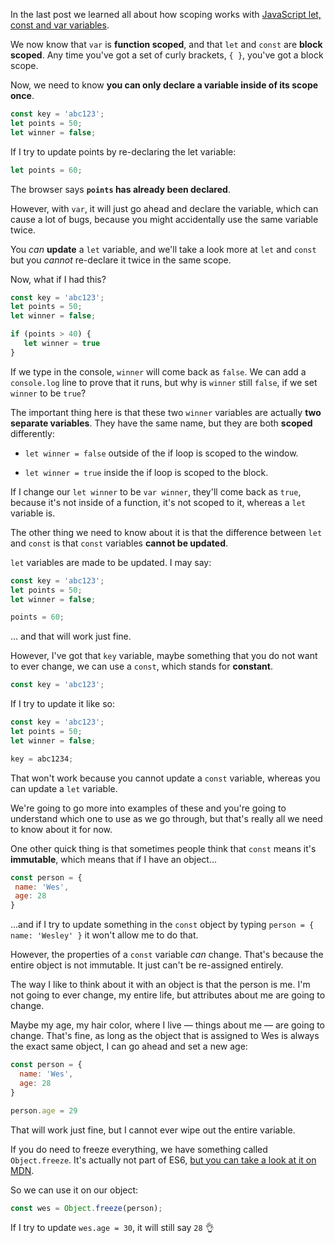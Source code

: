 In the last post we learned all about how scoping works with [JavaScript let, const and var variables](http://wesbos.com/javascript-scoping/).

We now know that `var` is **function scoped**, and that `let` and `const` are **block scoped**. Any time you've got a set of curly brackets, `{ }`, you've got a block scope.

Now, we need to know **you can only declare a variable inside of its scope once**.

```js
const key = 'abc123';
let points = 50;
let winner = false;
```

If I try to update points by re-declaring the let variable:

```js
let points = 60;
```

The browser says **`points` has already been declared**.

However, with `var`, it will just go ahead and declare the variable, which can cause a lot of bugs, because you might accidentally use the same variable twice.

You _can_ **update** a `let` variable, and we'll take a look more at `let` and `const` but you _cannot_ re-declare it twice in the same scope.

Now, what if I had this?

```js
const key = 'abc123';
let points = 50;
let winner = false;

if (points > 40) {
   let winner = true
}
```

If we type in the console, `winner` will come back as `false`. We can add a `console.log` line to prove that it runs, but why is `winner` still `false`, if we set `winner` to be `true`?

The important thing here is that these two `winner` variables are actually **two separate variables**. They have the same name, but they are both **scoped** differently:

-   `let winner = false` outside of the if loop is scoped to the window.
    
-   `let winner = true` inside the if loop is scoped to the block.
    

If I change our `let winner` to be `var winner`, they'll come back as `true`, because it's not inside of a function, it's not scoped to it, whereas a `let` variable is.

The other thing we need to know about it is that the difference between `let` and `const` is that `const` variables **cannot be updated**.

`let` variables are made to be updated. I may say:

```js
const key = 'abc123';
let points = 50;
let winner = false;

points = 60;
```

... and that will work just fine.

However, I've got that `key` variable, maybe something that you do not want to ever change, we can use a `const`, which stands for **constant**.

```js
const key = 'abc123';
```

If I try to update it like so:

```js
const key = 'abc123';
let points = 50;
let winner = false;

key = abc1234;
```

That won't work because you cannot update a `const` variable, whereas you can update a `let` variable.

We're going to go more into examples of these and you're going to understand which one to use as we go through, but that's really all we need to know about it for now.

One other quick thing is that sometimes people think that `const` means it's **immutable**, which means that if I have an object...

```js
const person = {
 name: 'Wes',
 age: 28
}
```

...and if I try to update something in the `const` object by typing `person = { name: 'Wesley' }` it won't allow me to do that.

However, the properties of a `const` variable *can* change. That's because the entire object is not immutable. It just can't be re-assigned entirely.

The way I like to think about it with an object is that the person is me. I'm not going to ever change, my entire life, but attributes about me are going to change.

Maybe my age, my hair color, where I live — things about me — are going to change. That's fine, as long as the object that is assigned to Wes is always the exact same object, I can go ahead and set a new age:

```js
const person = {
  name: 'Wes',
  age: 28
}

person.age = 29
```

That will work just fine, but I cannot ever wipe out the entire variable.

If you do need to freeze everything, we have something called `Object.freeze`. It's actually not part of ES6, [but you can take a look at it on MDN](https://developer.mozilla.org/en/docs/Web/JavaScript/Reference/Global_Objects/Object/freeze).

So we can use it on our object:

```js
const wes = Object.freeze(person);
```

If I try to update `wes.age = 30`, it will still say `28` 👌
